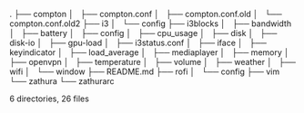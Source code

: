 .
├── compton
│   ├── compton.conf
│   ├── compton.conf.old
│   └── compton.conf.old2
├── i3
│   └── config
├── i3blocks
│   ├── bandwidth
│   ├── battery
│   ├── config
│   ├── cpu_usage
│   ├── disk
│   ├── disk-io
│   ├── gpu-load
│   ├── i3status.conf
│   ├── iface
│   ├── keyindicator
│   ├── load_average
│   ├── mediaplayer
│   ├── memory
│   ├── openvpn
│   ├── temperature
│   ├── volume
│   ├── weather
│   ├── wifi
│   └── window
├── README.md
├── rofi
│   └── config
├── vim
└── zathura
    └── zathurarc

6 directories, 26 files
